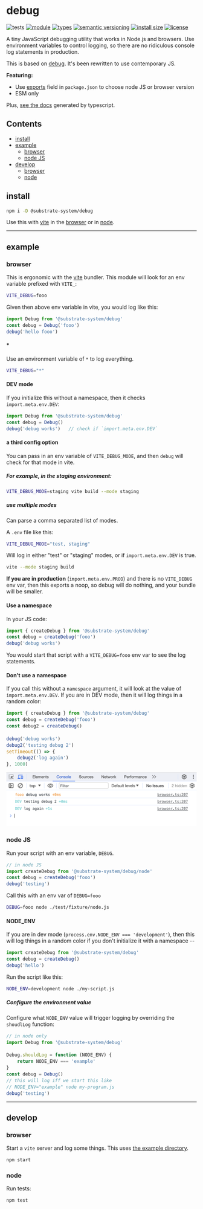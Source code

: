 # debug
![tests](https://github.com/substrate-system/debug/actions/workflows/nodejs.yml/badge.svg)
[![module](https://img.shields.io/badge/module-ESM-blue?style=flat-square)](README.md)
[![types](https://img.shields.io/npm/types/@substrate-system/debug?style=flat-square)](README.md)
[![semantic versioning](https://img.shields.io/badge/semver-2.0.0-blue?logo=semver&style=flat-square)](https://semver.org/)
[![install size](https://flat.badgen.net/packagephobia/install/@substrate-system/debug)](https://packagephobia.com/result?p=@substrate-system/debug)
[![license](https://img.shields.io/badge/license-MIT-brightgreen?style=flat-square)](LICENSE)

A tiny JavaScript debugging utility that works in Node.js and browsers. Use environment variables to control logging, so there are no ridiculous console log statements in production.

This is based on [debug](https://github.com/debug-js/debug). It's been rewritten to use contemporary JS.

**Featuring:**
* Use [exports](https://github.com/substrate-system/debug/blob/main/package.json#L31) field in `package.json` to choose node JS or browser version
* ESM only

Plus, [see the docs](https://substrate-system.github.io/debug/) generated by typescript.

## Contents

<!-- toc -->

- [install](#install)
- [example](#example)
  * [browser](#browser)
  * [node JS](#node-js)
- [develop](#develop)
  * [browser](#browser-1)
  * [node](#node)

<!-- tocstop -->

## install

```sh
npm i -D @substrate-system/debug
```

Use this with [vite](https://vitejs.dev/) in the [browser](#browser) or
in [node](#node-JS).

------------------------------------------------------------------

## example

### browser
This is ergonomic with the [vite](https://vitejs.dev/) bundler. This module will look for an env variable prefixed with `VITE_`:
```sh
VITE_DEBUG=fooo
```

Given then above env variable in vite, you would log like this:
```js
import Debug from '@substrate-system/debug'
const debug = Debug('fooo')
debug('hello fooo')
```

#### *
Use an environment variable of `*` to log everything.

```sh
VITE_DEBUG="*"
```

#### DEV mode

If you initialize this without a namespace, then it checks `import.meta.env.DEV`:
```js
import Debug from '@substrate-system/debug'
const debug = Debug()
debug('debug works')   // check if `import.meta.env.DEV`
```

#### a third config option
You can pass in an env variable of `VITE_DEBUG_MODE`, and then `debug` will
check for that mode in vite.

##### For example, in the staging environment:

```sh
VITE_DEBUG_MODE=staging vite build --mode staging
```

##### use multiple modes
Can parse a comma separated list of modes.

A `.env` file like this:
```sh
VITE_DEBUG_MODE="test, staging"
```

Will log in either "test" or "staging" modes, or if `import.meta.env.DEV` is true.

```sh
vite --mode staging build
```

**If you are in production** (`import.meta.env.PROD`) and there is no `VITE_DEBUG` env var, then this exports a noop, so debug will do nothing, and your bundle will be smaller.

#### Use a namespace
In your JS code:
```js
import { createDebug } from '@substrate-system/debug'
const debug = createDebug('fooo')
debug('debug works')
```

You would start that script with a `VITE_DEBUG=fooo` env var to see the log statements.

#### Don't use a namespace
If you call this without a `namespace` argument, it will look at the value of `import.meta.env.DEV`. If you are in DEV mode, then it will log things in a random color:

```js
import { createDebug } from '@substrate-system/debug'
const debug = createDebug('fooo')
const debug2 = createDebug()

debug('debug works')
debug2('testing debug 2')
setTimeout(() => {
    debug2('log again')
}, 1000)
```

![Screenshot of `debug` in a browser](screenshot2.png)


### node JS
Run your script with an env variable, `DEBUG`.

```js
// in node JS
import createDebug from '@substrate-system/debug/node'
const debug = createDebug('fooo')
debug('testing')
```

Call this with an env var of `DEBUG=fooo`
```sh
DEBUG=fooo node ./test/fixture/node.js
```

#### NODE_ENV
If you are in dev mode (`process.env.NODE_ENV === 'development'`), then this will log things in a random color if you don't initialize it with a namespace --

```js
import createDebug from '@substrate-system/debug'
const debug = createDebug()
debug('hello')
```

Run the script like this:
```sh
NODE_ENV=development node ./my-script.js
```

##### Configure the environment value
Configure what `NODE_ENV` value will trigger logging by overriding the `shoudlLog` function:
```js
// in node only
import Debug from '@substrate-system/debug'

Debug.shouldLog = function (NODE_ENV) {
    return NODE_ENV === 'example'
}
const debug = Debug()
// this will log iff we start this like
// NODE_ENV="example" node my-program.js
debug('testing')
```

-------------------------------------------------------------------

## develop

### browser
Start a `vite` server and log some things. This uses [the example directory](./example/).

```sh
npm start
```

### node
Run tests:

```sh
npm test
```
